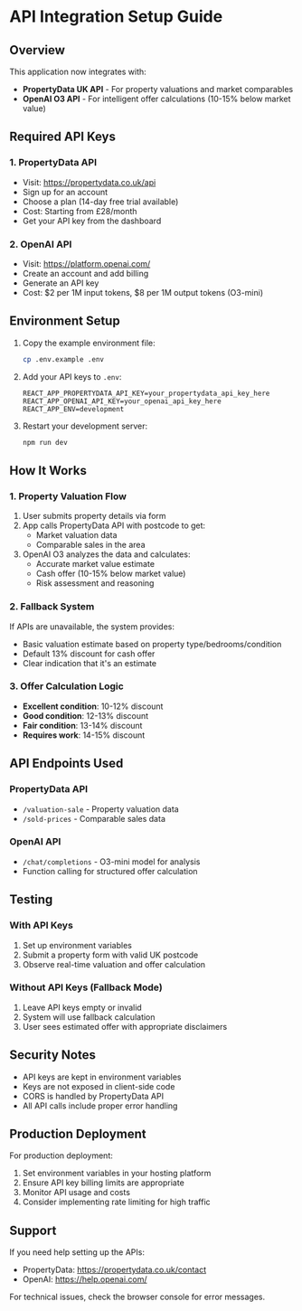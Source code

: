 # API Integration Setup Guide

## Overview

This application now integrates with:
- **PropertyData UK API** - For property valuations and market comparables
- **OpenAI O3 API** - For intelligent offer calculations (10-15% below market value)

## Required API Keys

### 1. PropertyData API
- Visit: https://propertydata.co.uk/api
- Sign up for an account
- Choose a plan (14-day free trial available)
- Cost: Starting from £28/month
- Get your API key from the dashboard

### 2. OpenAI API
- Visit: https://platform.openai.com/
- Create an account and add billing
- Generate an API key
- Cost: $2 per 1M input tokens, $8 per 1M output tokens (O3-mini)

## Environment Setup

1. Copy the example environment file:
   ```bash
   cp .env.example .env
   ```

2. Add your API keys to `.env`:
   ```
   REACT_APP_PROPERTYDATA_API_KEY=your_propertydata_api_key_here
   REACT_APP_OPENAI_API_KEY=your_openai_api_key_here
   REACT_APP_ENV=development
   ```

3. Restart your development server:
   ```bash
   npm run dev
   ```

## How It Works

### 1. Property Valuation Flow
1. User submits property details via form
2. App calls PropertyData API with postcode to get:
   - Market valuation data
   - Comparable sales in the area
3. OpenAI O3 analyzes the data and calculates:
   - Accurate market value estimate
   - Cash offer (10-15% below market value)
   - Risk assessment and reasoning

### 2. Fallback System
If APIs are unavailable, the system provides:
- Basic valuation estimate based on property type/bedrooms/condition
- Default 13% discount for cash offer
- Clear indication that it's an estimate

### 3. Offer Calculation Logic
- **Excellent condition**: 10-12% discount
- **Good condition**: 12-13% discount  
- **Fair condition**: 13-14% discount
- **Requires work**: 14-15% discount

## API Endpoints Used

### PropertyData API
- `/valuation-sale` - Property valuation data
- `/sold-prices` - Comparable sales data

### OpenAI API
- `/chat/completions` - O3-mini model for analysis
- Function calling for structured offer calculation

## Testing

### With API Keys
1. Set up environment variables
2. Submit a property form with valid UK postcode
3. Observe real-time valuation and offer calculation

### Without API Keys (Fallback Mode)
1. Leave API keys empty or invalid
2. System will use fallback calculation
3. User sees estimated offer with appropriate disclaimers

## Security Notes

- API keys are kept in environment variables
- Keys are not exposed in client-side code
- CORS is handled by PropertyData API
- All API calls include proper error handling

## Production Deployment

For production deployment:
1. Set environment variables in your hosting platform
2. Ensure API key billing limits are appropriate
3. Monitor API usage and costs
4. Consider implementing rate limiting for high traffic

## Support

If you need help setting up the APIs:
- PropertyData: https://propertydata.co.uk/contact
- OpenAI: https://help.openai.com/

For technical issues, check the browser console for error messages.